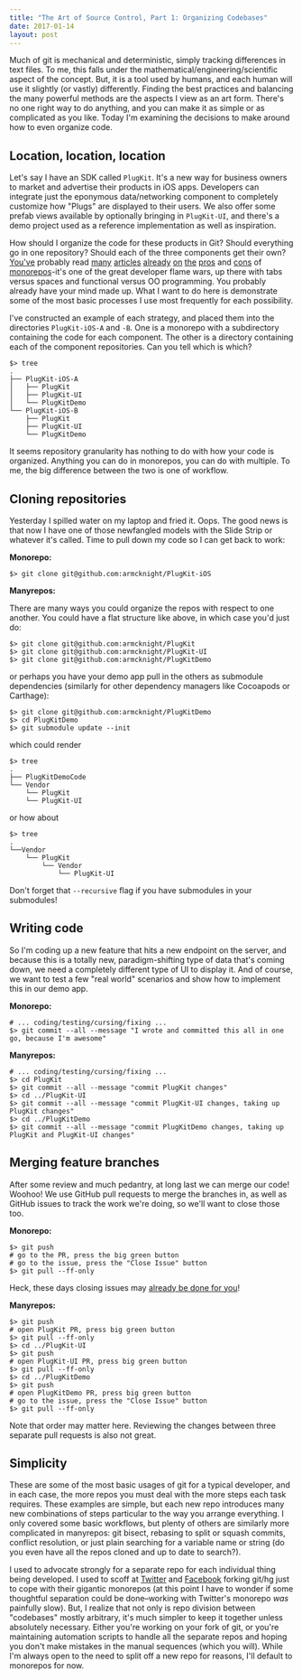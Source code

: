 ```yaml
---
title: "The Art of Source Control, Part 1: Organizing Codebases"
date: 2017-01-14
layout: post
---
```


Much of git is mechanical and deterministic, simply tracking differences in text files. To me, this falls under the mathematical/engineering/scientific aspect of the concept. But, it is a tool used by humans, and each human will use it slightly (or vastly) differently. Finding the best practices and balancing the many powerful methods are the aspects I view as an art form. There's no one right way to do anything, and you can make it as simple or as complicated as you like. Today I'm examining the decisions to make around how to even organize code.

## Location, location, location
Let's say I have an SDK called `PlugKit`. It's a new way for business owners to market and advertise their products in iOS apps. Developers can integrate just the eponymous data/networking component to completely customize how "Plugs" are displayed to their users. We also offer some prefab views available by optionally bringing in `PlugKit-UI`, and there's a demo project used as a reference implementation as well as inspiration.

How should I organize the code for these products in Git? Should everything go in one repository? Should each of the three components get their own? [You've](http://gregoryszorc.com/blog/2014/09/09/on-monolithic-repositories/) probably read [many](http://cacm.acm.org/magazines/2016/7/204032-why-google-stores-billions-of-lines-of-code-in-a-single-repository/fulltext) [articles](https://www.bitkeeper.org/BK_Nested_White_Paper.pdf) [already](https://developer.atlassian.com/blog/2015/10/monorepos-in-git/) [on](http://lists.llvm.org/pipermail/llvm-dev/2016-July/102602.html) [the](https://medium.com/@pejvan/monorepos-85e608d43b57#.tupnuwxqu) [pros](http://blog.shippable.com/our-journey-to-microservices-and-a-mono-repository) and [cons](https://www.thoughtworks.com/insights/blog/architecting-continuous-delivery) of [monorepos](http://danluu.com/monorepo/)-it's one of the great developer flame wars, up there with tabs versus spaces and functional versus OO programming. You probably already have your mind made up. What I want to do here is demonstrate some of the most basic processes I use most frequently for each possibility.

I've constructed an example of each strategy, and placed them into the directories `PlugKit-iOS-A` and `-B`. One is a monorepo with a subdirectory containing the code for each component. The other is a directory containing each of the component repositories. Can you tell which is which?

	$> tree
	.
	├── PlugKit-iOS-A
	│   ├── PlugKit
	│   ├── PlugKit-UI
	│   └── PlugKitDemo
	└── PlugKit-iOS-B
	    ├── PlugKit
	    ├── PlugKit-UI
	    └── PlugKitDemo

It seems repository granularity has nothing to do with how your code is organized. Anything you can do in monorepos, you can do with multiple. To me, the big difference between the two is one of workflow.

## Cloning repositories
Yesterday I spilled water on my laptop and fried it. Oops. The good news is that now I have one of those newfangled models with the Slide Strip or whatever it's called. Time to pull down my code so I can get back to work:

**Monorepo:**

	$> git clone git@github.com:armcknight/PlugKit-iOS

**Manyrepos:**

There are many ways you could organize the repos with respect to one another. You could have a flat structure like above, in which case you'd just do:

	$> git clone git@github.com:armcknight/PlugKit
	$> git clone git@github.com:armcknight/PlugKit-UI
	$> git clone git@github.com:armcknight/PlugKitDemo

or perhaps you have your demo app pull in the others as submodule dependencies (similarly for other dependency managers like Cocoapods or Carthage):

	$> git clone git@github.com:armcknight/PlugKitDemo
	$> cd PlugKitDemo
	$> git submodule update --init

which could render

	$> tree
	.
	├── PlugKitDemoCode
	└── Vendor
	    └── PlugKit
	    └── PlugKit-UI

or how about

	$> tree
	.
	└──Vendor
	    └── PlugKit
		    └── Vendor
			    └── PlugKit-UI
			    
Don't forget that `--recursive` flag if you have submodules in your submodules!

## Writing code
So I'm coding up a new feature that hits a new endpoint on the server, and because this is a totally new, paradigm-shifting type of data that's coming down, we need a completely different type of UI to display it. And of course, we want to test a few "real world" scenarios and show how to implement this in our demo app.

**Monorepo:**

	# ... coding/testing/cursing/fixing ...
	$> git commit --all --message "I wrote and committed this all in one go, because I'm awesome"

**Manyrepos:**
	
	# ... coding/testing/cursing/fixing ...
	$> cd PlugKit
	$> git commit --all --message "commit PlugKit changes"
	$> cd ../PlugKit-UI 
	$> git commit --all --message "commit PlugKit-UI changes, taking up PlugKit changes"
	$> cd ../PlugKitDemo
	$> git commit --all --message "commit PlugKitDemo changes, taking up PlugKit and PlugKit-UI changes"
		
## Merging feature branches
After some review and much pedantry, at long last we can merge our code! Woohoo! We use GitHub pull requests to merge the branches in, as well as GitHub issues to track the work we're doing, so we'll want to close those too.

**Monorepo:**

	$> git push
	# go to the PR, press the big green button
	# go to the issue, press the "Close Issue" button 
	$> git pull --ff-only

Heck, these days closing issues may [already be done for you](https://github.com/blog/1506-closing-issues-via-pull-requests)!

**Manyrepos:**

	$> git push
	# open PlugKit PR, press big green button
	$> git pull --ff-only
	$> cd ../PlugKit-UI
	$> git push
	# open PlugKit-UI PR, press big green button
	$> git pull --ff-only
	$> cd ../PlugKitDemo
	$> git push
	# open PlugKitDemo PR, press big green button
	# go to the issue, press the "Close Issue" button
	$> git pull --ff-only

Note that order may matter here. Reviewing the changes between three separate pull requests is also not great.
	
## Simplicity

These are some of the most basic usages of git for a typical developer, and in each case, the more repos you must deal with the more steps each task requires. These examples are simple, but each new repo introduces many new combinations of steps particular to the way you arrange everything. I only covered some basic workflows, but plenty of others are similarly more complicated in manyrepos: git bisect, rebasing to split or squash commits, conflict resolution, or just plain searching for a variable name or string (do you even have all the repos cloned and up to date to search?).

I used to advocate strongly for a separate repo for each individual thing being developed. I used to scoff at [Twitter](https://blog.twitter.com/2014/hello-pants-build) and [Facebook](https://code.facebook.com/posts/218678814984400/scaling-mercurial-at-facebook/) forking git/hg just to cope with their gigantic monorepos (at this point I have to wonder if some thoughtful separation could be done–working with Twitter's monorepo _was_ painfully slow). But, I realize that not only is repo division between "codebases" mostly arbitrary, it's much simpler to keep it together unless absolutely necessary. Either you're working on your fork of git, or you're maintaining automation scripts to handle all the separate repos and hoping you don't make mistakes in the manual sequences (which you will). While I'm always open to the need to split off a new repo for reasons, I'll default to monorepos for now.